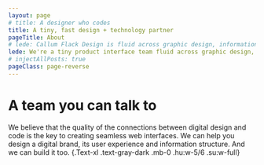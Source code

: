 ```yaml
---
layout: page
# title: A designer who codes
title: A tiny, fast design + technology partner
pageTitle: About
# lede: Callum Flack Design is fluid across graphic design, information design and frontend development. Because the quality of the connections crystalises the quality of the whole.
lede: We're a tiny product interface team fluid across graphic design, user interface design, frontend development and backend management. Everything you need to create beautifully designed hypertext products, but without the overhead.
# injectAllPosts: true
pageClass: page-reverse
---
```


<PageAboutServices></PageAboutServices>

<div class="Block-t"></div>

# A team you can talk to

We believe that the quality of the connections between digital design and code is the key to creating seamless web interfaces. We can help you design a digital brand, its user experience and information structure. And we can build it too. {.Text-xl .text-gray-dark .mb-0 .hu:w-5/6 .su:w-full}

<!-- The difference isn't obvious until it is. -->

<PageAboutTeam></PageAboutTeam>

<!-- # Win-win collaborations -->

<!-- No tools, skills or experience matter without good project definition and mutual understanding. A collaborative relationship based on dialogue and optimism is the cheapest and most effective method of obtaining this. This also helps define bigger possibilities and better constraints to work with, and anticipates problems ahead of time during the project. -->

<!-- # Location -->

<!-- Based in [tropical Cairns, Australia](https://www.instagram.com/p/BXbsNdrAt-v), Callum works with local, interstate and international clients. He plugs into product teams, agencies or work one-to-one with business owners. He enjoys travelling to meet in person and is always available for a video call. -->

<script>
import PageAboutServices from "../src/components/PageAboutServices";
import PageAboutTeam from "../src/components/PageAboutTeam";
export default {
  components: {
    PageAboutServices,
    PageAboutTeam,
  }
}
</script>
